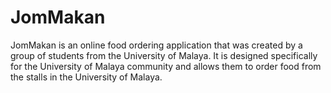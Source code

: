 # JomMakan

JomMakan is an online food ordering application that was created by a group of students from the University of Malaya. It is designed specifically for the University of Malaya community and allows them to order food from the stalls in the University of Malaya.
